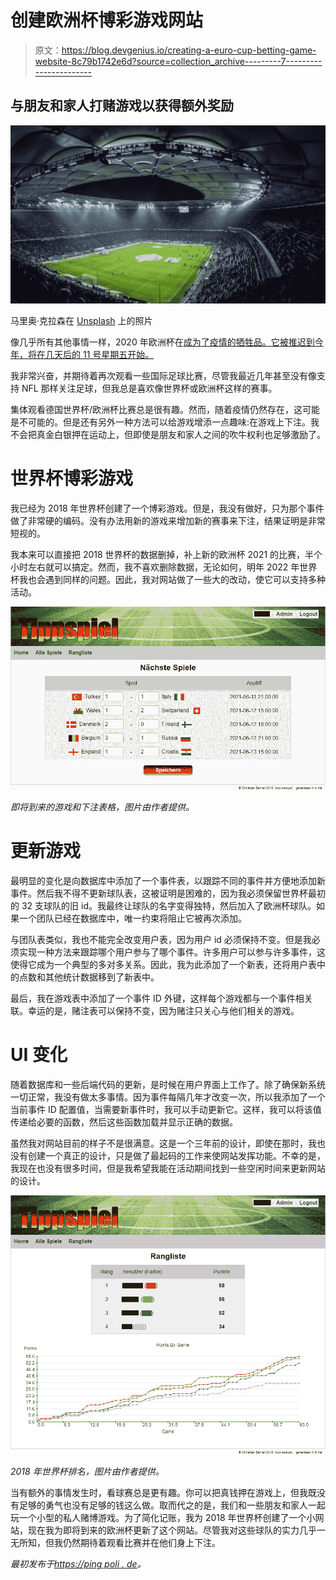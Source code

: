 # 创建欧洲杯博彩游戏网站

> 原文：<https://blog.devgenius.io/creating-a-euro-cup-betting-game-website-8c79b1742e6d?source=collection_archive---------7----------------------->

## 与朋友和家人打赌游戏以获得额外奖励

![](img/16ba5bdd57c749e2b8a22b13e436a398.png)

马里奥·克拉森在 [Unsplash](https://unsplash.com?utm_source=medium&utm_medium=referral) 上的照片

像几乎所有其他事情一样，2020 年欧洲杯在[成为了疫情的牺牲品。它被推迟到今年，将在几天后的 11 号星期五开始。](https://www.uefa.com/uefaeuro-2020/)

我非常兴奋，并期待着再次观看一些国际足球比赛，尽管我最近几年甚至没有像支持 NFL 那样关注足球，但我总是喜欢像世界杯或欧洲杯这样的赛事。

集体观看德国世界杯/欧洲杯比赛总是很有趣。然而，随着疫情仍然存在，这可能是不可能的。但是还有另外一种方法可以给游戏增添一点趣味:在游戏上下注。我不会把真金白银押在运动上，但即使是朋友和家人之间的吹牛权利也足够激励了。

# **世界杯博彩游戏**

我已经为 2018 年世界杯创建了一个博彩游戏。但是，我没有做好，只为那个事件做了非常硬的编码。没有办法用新的游戏来增加新的赛事来下注，结果证明是非常短视的。

我本来可以直接把 2018 世界杯的数据删掉，补上新的欧洲杯 2021 的比赛，半个小时左右就可以搞定。然而，我不喜欢删除数据，无论如何，明年 2022 年世界杯我也会遇到同样的问题。因此，我对网站做了一些大的改动，使它可以支持多种活动。

![](img/d3cf1689b8663f32722b690174453341.png)

*即将到来的游戏和下注表格，图片由作者提供。*

# **更新游戏**

最明显的变化是向数据库中添加了一个事件表，以跟踪不同的事件并方便地添加新事件。然后我不得不更新球队表，这被证明是困难的，因为我必须保留世界杯最初的 32 支球队的旧 id。我最终让球队的名字变得独特，然后加入了欧洲杯球队。如果一个团队已经在数据库中，唯一约束将阻止它被再次添加。

与团队表类似，我也不能完全改变用户表，因为用户 id 必须保持不变。但是我必须实现一种方法来跟踪哪个用户参与了哪个事件。许多用户可以参与许多事件，这使得它成为一个典型的多对多关系。因此，我为此添加了一个新表，还将用户表中的点数和其他统计数据移到了新表中。

最后，我在游戏表中添加了一个事件 ID 外键，这样每个游戏都与一个事件相关联。幸运的是，赌注表可以保持不变，因为赌注只关心与他们相关的游戏。

# **UI 变化**

随着数据库和一些后端代码的更新，是时候在用户界面上工作了。除了确保新系统一切正常，我没有做太多事情。因为事件每隔几年才改变一次，所以我添加了一个当前事件 ID 配置值，当需要新事件时，我可以手动更新它。这样，我可以将该值传递给必要的函数，然后这些函数加载并显示正确的数据。

虽然我对网站目前的样子不是很满意。这是一个三年前的设计，即使在那时，我也没有创建一个真正的设计，只是做了最起码的工作来使网站发挥功能。不幸的是，我现在也没有很多时间，但是我希望我能在活动期间找到一些空闲时间来更新网站的设计。

![](img/d468edc64c89adff763994920560767d.png)

*2018 年世界杯排名，图片由作者提供。*

当有额外的事情发生时，看球赛总是更有趣。你可以把真钱押在游戏上，但我既没有足够的勇气也没有足够的钱这么做。取而代之的是，我们和一些朋友和家人一起玩一个小型的私人赌博游戏。为了简化记账，我为 2018 年世界杯创建了一个小网站，现在我为即将到来的欧洲杯更新了这个网站。尽管我对这些球队的实力几乎一无所知，但我仍然期待着观看比赛并在他们身上下注。

*最初发布于*[*https://ping poli . de*](https://pingpoli.de/euro-cup-betting-game)*。*